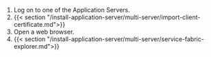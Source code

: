 1. Log on to one of the Application Servers.
1. {{< section "/install-application-server/multi-server/import-client-certificate.md">}}
1. Open a web browser.
1. {{< section "/install-application-server/multi-server/service-fabric-explorer.md">}}
